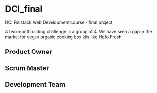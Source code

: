 # DCI_final
DCI Fullstack Web Development course - final project

A two month coding challenge in a group of 4. We have seen a gap in the market for vegan organic cooking box kits like Hello Fresh. 


## Product Owner

## Scrum Master

## Development Team


